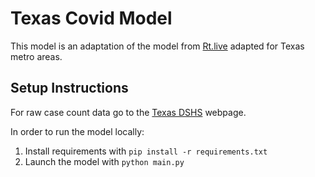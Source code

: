 # Texas Covid Model
This model is an adaptation of the model from [Rt.live](https://github.com/rtcovidlive/covid-model) adapted for Texas metro areas.

## Setup Instructions
For raw case count data go to the [Texas DSHS](https://dshs.texas.gov/coronavirus/) webpage.

In order to run the model locally:
1. Install requirements with `pip install -r requirements.txt`
1. Launch the model with `python main.py`